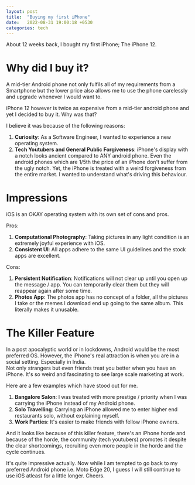 ```yaml
---
layout: post
title:  "Buying my first iPhone"
date:   2022-08-31 19:00:18 +0530
categories: tech
---
```


About 12 weeks back, I bought my first iPhone; The iPhone 12. 

# Why did I buy it?

A mid-tier Android phone not only fulfils all of my requirements from a Smartphone but the lower price also allows me to use the phone carelessly and upgrade whenever I would want to. 

iPhone 12 however is twice as expensive from a mid-tier android phone and yet I decided to buy it. Why was that? 

I believe it was because of the following reasons: 

1. **Curiosity**: As a Software Engineer, I wanted to experience a new operating system. 
2. **Tech Youtubers and General Public Forgiveness**: iPhone's display with a notch looks ancient compared to ANY android phone. Even the android phones which are 1/5th the price of an iPhone don't suffer from the ugly notch. 
Yet, the iPhone is treated with a weird forgiveness from the entire market. I wanted to understand what's driving this behaviour.  

# Impressions

iOS is an OKAY operating system with its own set of cons and pros. 

Pros: 

1. **Computational Photography**: Taking pictures in any light condition is an extremely joyful experience with iOS.
2. **Consistent UI**: All apps adhere to the same UI guidelines and the stock apps are excellent. 

Cons: 

1. **Persistent Notification**: Notifications will not clear up until you open up the message / app. You can temporarily clear them but they will reappear again after some time. 
2. **Photos App**: The photos app has no concept of a folder, all the pictures I take or the memes I download end up going to the same album. This literally makes it unusable. 

# The Killer Feature

In a post apocalyptic world or in lockdowns, Android would be the most preferred OS. However, the iPhone's real attraction is when you are in a social setting. Especially in India.  
Not only strangers but even friends treat you better when you have an iPhone. It's so weird and fascinating to see large scale marketing at work. 

Here are a few examples which have stood out for me. 

1. **Bangalore Salon**: I was treated with more prestige / priority when I was carrying the iPhone instead of my Android phone. 
2. **Solo Travelling**: Carrying an iPhone allowed me to enter higher end restaurants solo, without explaining myself. 
3. **Work Parties**: It's easier to make friends with fellow iPhone owners. 

And it looks like because of this killer feature, there's an iPhone horde and because of the horde, the community (tech youtubers) promotes it despite the clear shortcomings, recruiting even more people in the horde and the cycle continues. 

It's quite impressive actually. Now while I am tempted to go back to my preferred Android phone i.e. Moto Edge 20, I guess I will still continue to use iOS atleast for a little longer. Cheers. 